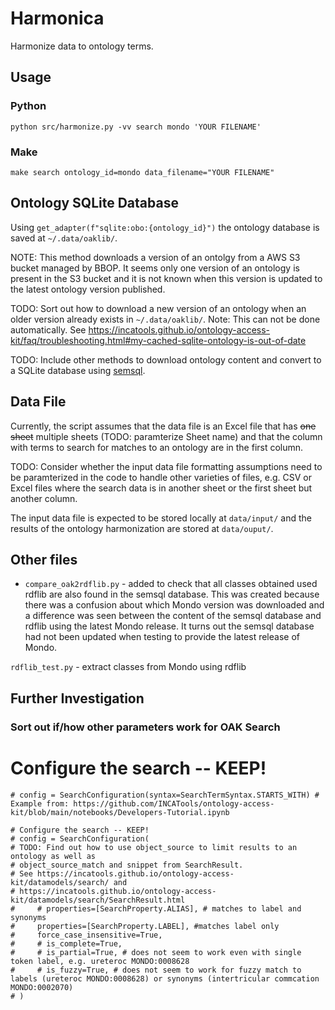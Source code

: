 # Harmonica
Harmonize data to ontology terms.

## Usage
### Python
`python src/harmonize.py -vv search mondo 'YOUR FILENAME'`

### Make
`make search ontology_id=mondo data_filename="YOUR FILENAME"`


## Ontology SQLite Database
Using `get_adapter(f"sqlite:obo:{ontology_id}")` the ontology database is saved at `~/.data/oaklib/`.

NOTE: This method downloads a version of an ontolgy from a AWS S3 bucket managed by BBOP. It seems only one version of an ontology is present in the S3 bucket and it is not known when this version is updated to the latest ontology version published.

TODO: Sort out how to download a new version of an ontology when an older version already exists in `~/.data/oaklib/`.
Note: This can not be done automatically. See https://incatools.github.io/ontology-access-kit/faq/troubleshooting.html#my-cached-sqlite-ontology-is-out-of-date


TODO: Include other methods to download ontology content and convert to a SQLite database using [semsql](https://github.com/INCATools/semantic-sql).


## Data File
Currently, the script assumes that the data file is an Excel file that has ~~one sheet~~ multiple sheets (TODO: paramterize Sheet name) and that the column with terms to search for matches to an ontology are in the first column.

TODO: Consider whether the input data file formatting assumptions need to be paramterized in the code to handle other varieties of files, e.g. CSV or Excel files where the search data is in another sheet or the first sheet but another column.

The input data file is expected to be stored locally at `data/input/` and the results of the ontology harmonization are stored at `data/ouput/`.

## Other files
- `compare_oak2rdflib.py` - added to check that all classes obtained used rdflib are also found in the semsql database. This was created because there was a confusion about which Mondo version was downloaded and a difference was seen between the content of the semsql database and rdflib using the latest Mondo release. It turns out the semsql database had not been updated when testing to provide the latest release of Mondo.

`rdflib_test.py` - extract classes from Mondo using rdflib


## Further Investigation

### Sort out if/how other parameters work for OAK Search
 # Configure the search -- KEEP!
    # config = SearchConfiguration(syntax=SearchTermSyntax.STARTS_WITH) # Example from: https://github.com/INCATools/ontology-access-kit/blob/main/notebooks/Developers-Tutorial.ipynb

    # Configure the search -- KEEP!
    # config = SearchConfiguration(
    # TODO: Find out how to use object_source to limit results to an ontology as well as 
    # object_source_match and snippet from SearchResult. 
    # See https://incatools.github.io/ontology-access-kit/datamodels/search/ and 
    # https://incatools.github.io/ontology-access-kit/datamodels/search/SearchResult.html 
    #     # properties=[SearchProperty.ALIAS], # matches to label and synonyms
    #     properties=[SearchProperty.LABEL], #matches label only
    #     force_case_insensitive=True,
    #     # is_complete=True,
    #     # is_partial=True, # does not seem to work even with single token label, e.g. ureteroc MONDO:0008628
    #     # is_fuzzy=True, # does not seem to work for fuzzy match to labels (ureteroc MONDO:0008628) or synonyms (intertricular commcation MONDO:0002070)
    # )
